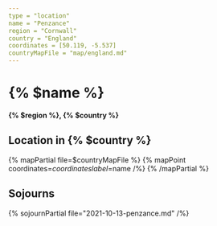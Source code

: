 ```yaml
---
type = "location"
name = "Penzance"
region = "Cornwall"
country = "England"
coordinates = [50.119, -5.537]
countryMapFile = "map/england.md"
---
```


# {% $name %}

**{% $region %}, {% $country %}**

## Location in {% $country %}

{% mapPartial file=$countryMapFile %}
  {% mapPoint coordinates=$coordinates label=$name /%}
{% /mapPartial %}

## Sojourns

{% sojournPartial file="2021-10-13-penzance.md" /%}
